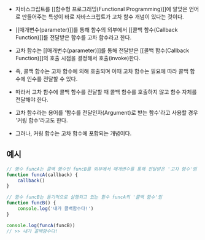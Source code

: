 - 자바스크립트를 [[함수형 프로그래밍(Functional Programming)]]에 알맞은 언어로 만들어주는 특성이 바로 자바스크립트가 고차 함수 개념이 있다는 것이다.

- [[매개변수(parameter)]]를 통해 함수의 외부에서 [[콜백 함수(Callback Function)]]를 전달받은 함수를 고차 함수라고 한다.

- 고차 함수는 [[매개변수(parameter)]]를 통해 전달받은 [[콜백 함수(Callback Function)]]의 호출 시점을 결정해서 호출(invoke)한다.
- 즉, 콜백 함수는 고차 함수에 의해 호출되며 이때 고차 함수는 필요에 따라 콜백 함수에 인수를 전달할 수 있다.
- 따라서 고차 함수에 콜백 함수를 전달할 때 콜백 함수를 호출하지 않고 함수 자체를 전달해야 한다.

- 고차 함수라는 용어를 '함수를 전달인자(Argument)로 받는 함수'라고 사용할 경우 '커링 함수'라고도 한다. 
- 그러나, 커링 함수는 고차 함수에 포함되는 개념이다.

## 예시

```javascript
// 함수 funcA는 콜백 함수인 funcB를 외부에서 매개변수를 통해 전달받은 '고차 함수'임
function funcA(callback) {
	callback()
}

// 함수 funcB는 동기적으로 실행되고 있는 함수 funcA의 '콜백 함수'임
function funcB() {
	console.log('내가 콜백함수다!')
}

console.log(funcA(funcB))  
// >> 내가 콜백함수다!
```